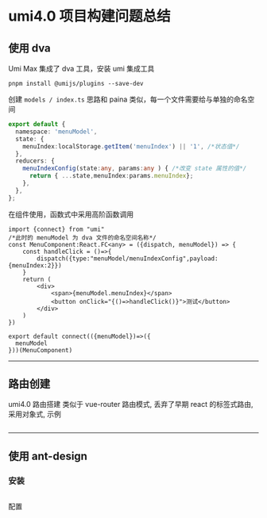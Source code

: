 # umi4.0 项目构建问题总结

## 使用 dva

Umi Max 集成了 dva 工具，安装 umi 集成工具

```shell
pnpm install @umijs/plugins --save-dev
```

创建 `models / index.ts` 思路和 paina 类似，每一个文件需要给与单独的命名空间

```ts
export default {
  namespace: 'menuModel',
  state: {
    menuIndex:localStorage.getItem('menuIndex') || '1', /*状态值*/
  },
  reducers: {
    menuIndexConfig(state:any, params:any ) { /*改变 state 属性的值*/
      return { ...state,menuIndex:params.menuIndex};
    },
  },
};
```

在组件使用，函数式中采用高阶函数调用

```react
import {connect} from "umi"
/*此时的 menuModel 为 dva 文件的命名空间名称*/
const MenuComponent:React.FC<any> = ({dispatch, menuModel}) => {
    const handleClick = ()=>{
        dispatch({type:"menuModel/menuIndexConfig",payload:{menuIndex:2}})
    }
	return (
    	<div>
        	<span>{menuModel.menuIndex}</span>
        	<button onClick="{()=>handleClick()}">测试</button>
        </div>
    )    
})

export default connect(({menuModel})=>({
  menuModel
}))(MenuComponent)
```

---

## 路由创建

umi4.0 路由搭建 类似于 vue-router 路由模式, 丢弃了早期 react 的标签式路由, 采用对象式, 示例

```ts
```

---

## 使用 ant-design 

### 安装

```shell
```

配置

```ts
```







